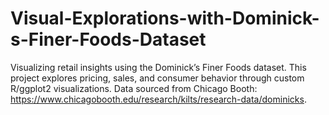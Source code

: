 # Visual-Explorations-with-Dominick-s-Finer-Foods-Dataset
Visualizing retail insights using the Dominick’s Finer Foods dataset. This project explores pricing, sales, and consumer behavior through custom R/ggplot2 visualizations. Data sourced from Chicago Booth: https://www.chicagobooth.edu/research/kilts/research-data/dominicks.
